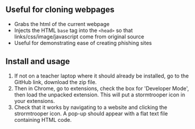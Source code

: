 ## Useful for cloning webpages

* Grabs the html of the current webpage
* Injects the HTML `base` tag into the `<head>` so that links/css/image/javascript come from original source
* Useful for demonstrating ease of creating phishing sites

## Install and usage
1. If not on a teacher laptop where it should already be installed, go to the GitHub link, download the zip file. 
2. Then in Chrome, go to extensions, check the box for 'Developer Mode', then load the unpacked extension. This will put a stormtrooper icon in your extensions.
3. Check that it works by navigating to a website and clicking the strormtrooper icon. A pop-up should appear with a flat text file containing HTML code.

